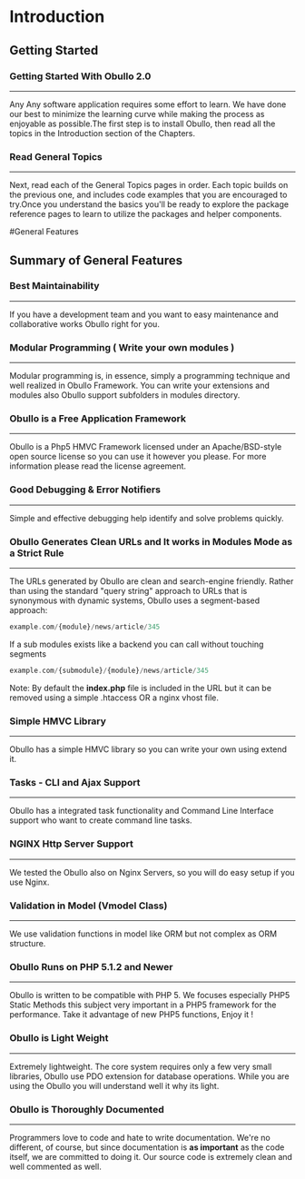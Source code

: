
# Introduction


## Getting Started <a name="getting-started"></a>


### Getting Started With Obullo 2.0

-----

Any Any software application requires some effort to learn. We have done our best to minimize the learning curve while making the process as enjoyable as possible.The first step is to install Obullo, then read all the topics in the Introduction section of the Chapters.

### Read General Topics

------

Next, read each of the General Topics pages in order. Each topic builds on the previous one, and includes code examples that you are encouraged to try.Once you understand the basics you'll be ready to explore the package reference pages to learn to utilize the packages and helper components.

#General Features <a name="general-features"></a>

## Summary of General Features


### Best Maintainability

------

If you have a development team and you want to easy maintenance and collaborative works Obullo right for you.

### Modular Programming ( Write your own modules )

------

Modular programming is, in essence, simply a programming technique and well realized in Obullo Framework. You can write your extensions and modules also Obullo support subfolders in modules directory.

### Obullo is a Free Application Framework

------

Obullo is a Php5 HMVC Framework licensed under an Apache/BSD-style open source license so you can use it however you please. For more information please read the license agreement.

### Good Debugging & Error Notifiers

------

Simple and effective debugging help identify and solve problems quickly.

### Obullo Generates Clean URLs and It works in Modules Mode as a Strict Rule

------

The URLs generated by Obullo are clean and search-engine friendly. Rather than using the standard "query string" approach to URLs that is synonymous with dynamic systems, Obullo uses a segment-based approach:

``` php
example.com/{module}/news/article/345
```

If a sub modules exists like a backend you can call without touching segments

``` php
example.com/{submodule}/{module}/news/article/345
```

Note: By default the **index.php** file is included in the URL but it can be removed using a simple .htaccess OR a nginx vhost file.

### Simple HMVC Library

------

Obullo has a simple HMVC library so you can write your own using extend it.

### Tasks - CLI and Ajax Support

------

Obullo has a integrated task functionality and Command Line Interface support who want to create command line tasks.

### NGINX Http Server Support

------

We tested the Obullo also on Nginx Servers, so you will do easy setup if you use Nginx.

### Validation in Model (Vmodel Class)

------

We use validation functions in model like ORM but not complex as ORM structure.

### Obullo Runs on PHP 5.1.2 and Newer

------

Obullo is written to be compatible with PHP 5. We focuses especially PHP5 Static Methods this subject very important in a PHP5 framework for the performance.
Take it advantage of new PHP5 functions, Enjoy it !

### Obullo is Light Weight

------

Extremely lightweight. The core system requires only a few very small libraries, Obullo use PDO extension for database operations. While you are using the Obullo you will understand well it why its light.

### Obullo is Thoroughly Documented

------

Programmers love to code and hate to write documentation. We're no different, of course, but since documentation is **as important** as the code itself, we are committed to doing it. Our source code is extremely clean and well commented as well.
